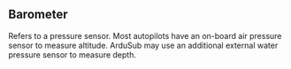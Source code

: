 ## Barometer

Refers to a pressure sensor. Most autopilots have an on-board air pressure sensor to measure altitude. ArduSub may use an additional external water pressure sensor to measure depth.

